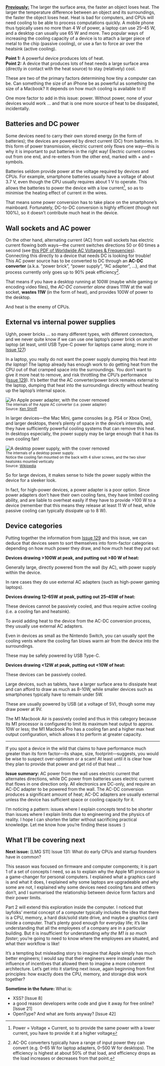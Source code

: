 [**Previously:**](https://buttondown.email/laymansguide/archive/) The larger the surface area, the faster an object loses heat. The larger the temperature difference between an object and its surroundings, the faster the object loses heat. Heat is bad for computers, and CPUs will need cooling to be able to process computations quickly. A mobile phone thus typically uses no more than 4 W of power, a laptop can use 25–45 W, and a desktop can usually use 65 W and more. Two popular ways of increasing the cooling capacity of a device is to attach a larger piece of metal to the chip (passive cooling), or use a fan to force air over the heatsink (active cooling).

**Point 1:** A powerful device produces lots of heat.  
**Point 2:** A device that produces lots of heat needs a large surface area (directly in contact with the heat source) to stay (relatively) cool.

These are two of the primary factors determining how tiny a computer can be. Can something the size of an iPhone be as powerful as something the size of a Macbook? It depends on how much cooling is available to it!

One more factor to add in this issue: power. Without power, none of your devices would work ... and that is one more source of heat to be dissipated, incidentally.

## Batteries and DC power

Some devices need to carry their own stored energy (in the form of batteries); the devices are powered by direct current (DC) from batteries. In this form of power transmission, electric current only flows one way—this is why it is important to put batteries in the right way! Electric current comes out from one end, and re-enters from the other end, marked with + and – symbols.

Batteries seldom provide power at the voltage required by devices and CPUs. For example, smartphone batteries usually have a voltage of about 3.7 V, even though the CPU usually requires about 1 V to operate. This allows the batteries to power the device with a low current[^1], so as to minimise the heating effect of current in the wires.

[^1]: Power = Voltage × Current, so to provide the same power with a lower current, you have to provide it at a higher voltage

That means some power conversion has to take place on the smartphone’s mainboard. Fortunately, DC-to-DC conversion is highly efficient (though not 100%), so it doesn’t contribute much heat in the device.

## Wall sockets and AC power

On the other hand, alternating current (AC) from wall sockets has electric current flowing both ways—the current switches directions 50 or 60 times a second (see [this PDF of Worldwide AC Voltages & Frequencies](https://www.oaktreeproducts.com/img/product/description/List%20of%20Worldwide%20AC%20Voltages.pdf)). Connecting this directly to a device that needs DC is looking for trouble! This AC power source has to be converted to DC through an **AC-DC converter** (a.k.a. “power brick”, “power supply”, “AC adapter”, …), and that process currently only goes up to 90% peak efficiency[^2].

[^2]: AC-DC converters typically have a range of input power they can convert (e.g. 0–65 W for laptop adapters, 0–500 W for desktops). The efficiency is highest at about 50% of that load, and efficiency drops as the load increases or decreases from that point.

That means if you have a desktop running at 100W (maybe while gaming or encoding video files), the *AC-DC converter alone* draws 111W at the wall socket, **wastes 11W** (in the form of heat), and provides 100W of power to the desktop.

And heat is the enemy of CPUs.

## External vs internal power supplies

Ughh, power bricks … so many different types, with different connectors, and we never quite know if we can use one laptop’s power brick on another laptop (at least, until USB Type-C power for laptops came along; more in [Issue 127](https://buttondown.email/laymansguide/archive/lmg-s10-issue-127-usb-type-c-power-delivery/))

In a laptop, you really do not want the power supply dumping this heat *into the laptop*! The laptop already has enough work to do getting heat from the CPU out of that cramped space into the surroundings. You don’t want to give it more heat to remove, and risk throttling the CPU’s performance ([Issue 129](https://buttondown.email/laymansguide/archive/lmg-s10-issue-129-cooling)). It’s better that the AC converter/power brick remains external to the laptop, dumping that heat into the surroundings directly without heating up the laptop’s internal space.

![An Apple power adapter, with the cover removed](https://raw.githubusercontent.com/ngjunsiang/laymansguide/release/season10/issue130/issue130_01.jpg)<br />
<small>The internals of the Apple AC converter (i.e. power adapter)<br />Source: [Ken Shiriff](http://www.righto.com/2015/11/macbook-charger-teardown-surprising.html)</small>

In larger devices—the Mac Mini, game consoles (e.g. PS4 or Xbox One), and larger desktops, there’s plenty of space in the device’s internals, and they have sufficiently powerful cooling systems that can remove this heat. In desktops especially, the power supply may be large enough that it has its own cooling fan!

![A desktop power supply, with the cover removed](https://raw.githubusercontent.com/ngjunsiang/laymansguide/release/season10/issue130/issue130_02.jpg)<br />
<small>The internals of a desktop power supply.<br />Notice the cooling fan mounted on the back with 4 silver screws, and the two silver heatsinks mounted vertically<br />Source: [Wikipedia](https://en.wikipedia.org/wiki/Power_supply_unit_(computer))</small>

So for large devices, it makes sense to hide the power supply within the device for a sleeker look.

In fact, for high-power devices, a power adapter is a poor option. Since power adapters don’t have their own cooling fans, they have limited cooling ability, and are liable to overheat easily if they have to provide >100 W to a device (remember that this means they release at least 11 W of heat, while passive cooling can typically dissipate up to 8 W).

## Device categories

Putting together the information from [Issue 129](https://buttondown.email/laymansguide/archive/lmg-s10-issue-129-cooling) and this issue, we can deduce that devices seem to sort themselves into form-factor categories depending on how much power they draw, and how much heat they put out:

**Devices drawing >100W at peak, and putting out >80 W of heat:**

Generally large, directly powered from the wall (by AC), with power supply within the device.

In rare cases they do use external AC adapters (such as high-power gaming laptops).

**Devices drawing 12–65W at peak, putting out 25–45W of heat:**

These devices cannot be passively cooled, and thus require active cooling (i.e. a cooling fan and heatsink).

To avoid adding heat to the device from the AC-DC conversion process, they usually use external AC adapters.

Even in devices as small as the Nintendo Switch, you can usually spot the cooling vents where the cooling fan blows warm air from the device into the surroundings.

These may be safely powered by USB Type-C.

**Devices drawing <12W at peak, putting out <10W of heat:**

These devices can be passively cooled.

Large devices, such as tablets, have a larger surface area to dissipate heat and can afford to draw as much as 8–10W, while smaller devices such as smartphones typically have to remain under 5W.

These are usually powered by USB (at a voltage of 5V), though some may draw power at 9V.

The M1 Macbook Air is passively cooled and thus in this category because its M1 processor is configured to limit its maximum heat output to approx. 10W or less; the M1 Macbook Pro has a cooling fan and a higher max heat output configuration, which allows it to perform at greater capacity.

<hr />

If you spot a device in the wild that claims to have performance much greater than its form factor—its shape, size, footprint—suggests, you would be wise to suspect over-optimism or a scam! At least until it is clear how they plan to provide that power and get rid of that heat …

**Issue summary:** AC power from the wall uses electric current that alternates directions, while DC power from batteries uses electric current that flows in one direction only. All electronics are DC-only, and require an AC-DC adapter to be powered from the wall. The AC-DC conversion produces a significant amount of heat; AC-DC adapters are usually external unless the device has sufficient space or cooling capacity for it.

I’m noticing a pattern: issues where I explain concepts tend to be shorter than issues where I explain limits due to engineering and the physics of reality. I hope I can shorten the latter without sacrificing practical knowledge. Let me know how you’re finding these issues :)

## What I’ll be covering next

**Next issue:** [LMG S11] Issue 131: What do early CPUs and startup founders have in common?

This season was focused on firmware and computer components; it is part 1 of a set of concepts I need, so as to explain why the Apple M1 processor is a game-changer for personal computers. I explained what a graphics card is and what it does, I explained why some laptops are upgradeable and why some are not, I explained why some devices need cooling fans and others don’t, and I summarised the relationship between device form factors and their power limits.

Part 2 will extend this exploration inside the computer. I noticed that layfolks’ mental concept of a computer typically includes the idea that there is a CPU, memory, a hard disk/solid state drive, and maybe a graphics card inside a computer. That’s plenty good enough for everyday life; it’s like understanding that all the employees of a company are in a particular building. But it is insufficient for understanding *why the M1 is so much faster*; you’re going to need to know where the employees are situated, and what their workflow is like!

It’s a tempting but misleading story to imagine that Apple simply has much better engineers; I would say that their engineers were instead under the influence of incentives that allowed them to imagine a more coherent architecture. Let’s get into it starting next issue, again beginning from first principles: how exactly does the CPU, memory, and storage disk work together?

**Sometime in the future:** What is:

- XSS? [Issue 8]
- a good reason developers write code and give it away for free online? [Issue 21]
- OpenType? And what are fonts anyway? [Issue 42]
